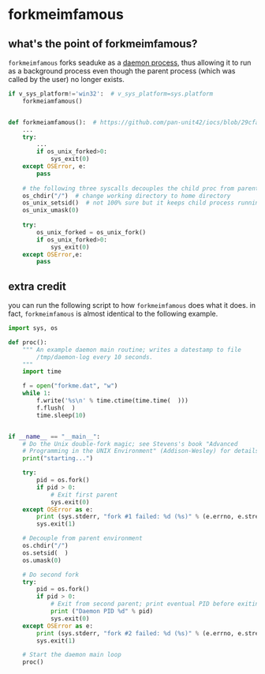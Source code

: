 # forkmeimfamous
## what's the point of forkmeimfamous?
`forkmeimfamous` forks seaduke as a [daemon process](https://www.oreilly.com/library/view/python-cookbook/0596001673/ch06s08.html), thus allowing it to run as a background process even though the parent process (which was called by the user) no longer exists. 

```python
if v_sys_platform!='win32':  # v_sys_platform=sys.platform
    forkmeiamfamous()


def forkmeiamfamous():  # https://github.com/pan-unit42/iocs/blob/29cfa76babf29d1eb754a1706526b5aa97d4607b/seaduke/decompiled.py#L2211
    ...
    try:
        ...
        if os_unix_forked>0:
            sys_exit(0)
    except OSError, e:
        pass
    
    # the following three syscalls decouples the child proc from parent https://www.oreilly.com/library/view/python-cookbook/0596001673/ch06s08.html
    os_chdir("/")  # change working directory to home directory
    os_unix_setsid()  # not 100% sure but it keeps child process running even if parent proc exits
    os_unix_umask(0)
    
    try:
        os_unix_forked = os_unix_fork()
        if os_unix_forked>0:
            sys_exit(0)
    except OSError,e:
        pass
```


## extra credit
you can run the following script to how `forkmeimfamous` does what it does. in fact, `forkmeimfamous` is almost identical to the following example.
```python
import sys, os

def proc():
    """ An example daemon main routine; writes a datestamp to file
        /tmp/daemon-log every 10 seconds.
    """
    import time

    f = open("forkme.dat", "w")
    while 1:
        f.write('%s\n' % time.ctime(time.time(  )))
        f.flush(  )
        time.sleep(10)


if __name__ == "__main__":
    # Do the Unix double-fork magic; see Stevens's book "Advanced
    # Programming in the UNIX Environment" (Addison-Wesley) for details
    print("starting...")

    try:
        pid = os.fork()
        if pid > 0:
            # Exit first parent
            sys.exit(0)
    except OSError as e:
        print (sys.stderr, "fork #1 failed: %d (%s)" % (e.errno, e.strerror))
        sys.exit(1)

    # Decouple from parent environment
    os.chdir("/")
    os.setsid(  )
    os.umask(0)

    # Do second fork
    try:
        pid = os.fork()
        if pid > 0:
            # Exit from second parent; print eventual PID before exiting
            print ("Daemon PID %d" % pid)
            sys.exit(0)
    except OSError as e:
        print (sys.stderr, "fork #2 failed: %d (%s)" % (e.errno, e.strerror))
        sys.exit(1)

    # Start the daemon main loop
    proc()
```